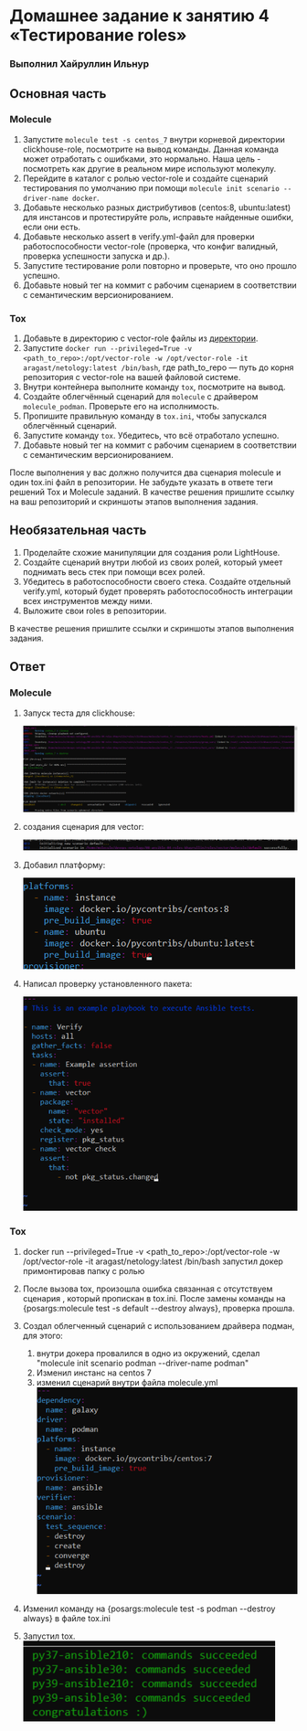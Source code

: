 # Домашнее задание к занятию 4 «Тестирование roles»

### Выполнил Хайруллин Ильнур


## Основная часть

### Molecule

1. Запустите  `molecule test -s centos_7` внутри корневой директории clickhouse-role, посмотрите на вывод команды. Данная команда может отработать с ошибками, это нормально. Наша цель - посмотреть как другие в реальном мире используют молекулу.
2. Перейдите в каталог с ролью vector-role и создайте сценарий тестирования по умолчанию при помощи `molecule init scenario --driver-name docker`.
3. Добавьте несколько разных дистрибутивов (centos:8, ubuntu:latest) для инстансов и протестируйте роль, исправьте найденные ошибки, если они есть.
4. Добавьте несколько assert в verify.yml-файл для  проверки работоспособности vector-role (проверка, что конфиг валидный, проверка успешности запуска и др.). 
5. Запустите тестирование роли повторно и проверьте, что оно прошло успешно.
5. Добавьте новый тег на коммит с рабочим сценарием в соответствии с семантическим версионированием.

### Tox

1. Добавьте в директорию с vector-role файлы из [директории](./example).
2. Запустите `docker run --privileged=True -v <path_to_repo>:/opt/vector-role -w /opt/vector-role -it aragast/netology:latest /bin/bash`, где path_to_repo — путь до корня репозитория с vector-role на вашей файловой системе.
3. Внутри контейнера выполните команду `tox`, посмотрите на вывод.
5. Создайте облегчённый сценарий для `molecule` с драйвером `molecule_podman`. Проверьте его на исполнимость.
6. Пропишите правильную команду в `tox.ini`, чтобы запускался облегчённый сценарий.
8. Запустите команду `tox`. Убедитесь, что всё отработало успешно.
9. Добавьте новый тег на коммит с рабочим сценарием в соответствии с семантическим версионированием.

После выполнения у вас должно получится два сценария molecule и один tox.ini файл в репозитории. Не забудьте указать в ответе теги решений Tox и Molecule заданий. В качестве решения пришлите ссылку на  ваш репозиторий и скриншоты этапов выполнения задания. 

## Необязательная часть

1. Проделайте схожие манипуляции для создания роли LightHouse.
2. Создайте сценарий внутри любой из своих ролей, который умеет поднимать весь стек при помощи всех ролей.
3. Убедитесь в работоспособности своего стека. Создайте отдельный verify.yml, который будет проверять работоспособность интеграции всех инструментов между ними.
4. Выложите свои roles в репозитории.

В качестве решения пришлите ссылки и скриншоты этапов выполнения задания.


## Ответ

### Molecule

1. Запуск теста для clickhouse:

    ![1](img/1.png)

2. создания сценария для vector:
   
   ![2](img/2.png) 

3. Добавил платформу:

   ![3](img/3.png)

4. Написал проверку установленного пакета:

   ![4](img/4.png)

### Tox

1. docker run --privileged=True -v <path_to_repo>:/opt/vector-role -w /opt/vector-role -it aragast/netology:latest /bin/bash  запустил докер примонтировав папку с ролью

2. После вызова tox, произошла ошибка связанная с отсутствуем сценария , который пропискан в tox.ini.  После замены команды на  {posargs:molecule test -s default --destroy always}, проверка прошла.

3. Создал облегченный сценарий с использованием драйвера подман, для этого:
   1. внутри докера провалился в одно из окружений, сделал "molecule init scenario podman --driver-name podman"
   2. Изменил инстанс на centos 7
   3. изменил сценарий внутри файла molecule.yml  
   ![5](img/5.png)

4. Изменил команду на {posargs:molecule test -s podman --destroy always} в файле tox.ini

5. Запустил tox.
   ![6](img/6.png)